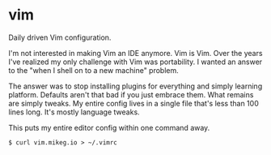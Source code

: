 # vim

Daily driven Vim configuration.

I'm not interested in making Vim an IDE anymore. Vim is Vim. Over the years
I've realized my only challenge with Vim was portability. I wanted an answer to
the "when I shell on to a new machine" problem.

The answer was to stop installing plugins for everything and simply learning
platform. Defaults aren't that bad if you just embrace them. What remains are
simply tweaks. My entire config lives in a single file that's less than 100
lines long. It's mostly language tweaks.

This puts my entire editor config within one command away.

    $ curl vim.mikeg.io > ~/.vimrc
